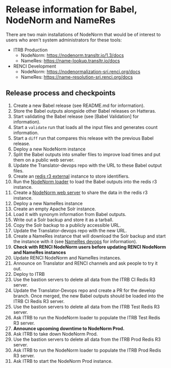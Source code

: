 # Release information for Babel, NodeNorm and NameRes

There are two main installations of NodeNorm that would be of interest
to users who aren't system administrators for these tools:

* ITRB Production
  * NodeNorm: https://nodenorm.transltr.io/1.3/docs
  * NameRes: https://name-lookup.transltr.io/docs
* RENCI Development
  * NodeNorm: https://nodenormalization-sri.renci.org/docs
  * NameRes: https://name-resolution-sri.renci.org/docs

## Release process and checkpoints
1. Create a new Babel release (see README.md for information).
2. Store the Babel outputs alongside other Babel releases on Hatteras.
3. Start validating the Babel release (see [Babel Validation] for information).
  1. Start a `validate` run that loads all the input files and generates count information.
  2. Start a `diff` run that compares this release with the previous Babel release.
4. Deploy a new NodeNorm instance
  1. Split the Babel outputs into smaller files to improve load times and put them on a public web server.
  2. Update the Translator-devops repo with the URL to these Babel output files.
  3. Create an [redis r3 external] instance to store identifiers.
  4. Run the [NodeNorm loader] to load the Babel outputs into the redis r3 instance.
  5. Create a [NodeNorm web server] to share the data in the redis r3 instance.
5. Deploy a new NameRes instance
  1. Create an empty Apache Solr instance.
  2. Load it with synonym information from Babel outputs.
  3. Write out a Solr backup and store it as a tarball.
  4. Copy the Solr backup to a publicly accessible URL.
  5. Update the Translator-devops repo with the new URL.
  6. Create a NameRes instance that will download the Solr backup and start the instance with it (see [NameRes devops] for information).
6. **Check with RENCI NodeNorm users before updating RENCI NodeNorm and NameRes instances**
7. Update RENCI NodeNorm and NameRes instances.
8. Announce on Translator and RENCI channels and ask people to try it out.
9. Deploy to ITRB
  1. Use the bastion servers to delete all data from the ITRB CI Redis R3 server.
  2. Update the Translator-Devops repo and create a PR for the develop branch. Once merged, the new Babel outputs should be loaded into the ITRB CI Redis R3 server.
  3. Use the bastion servers to delete all data from the ITRB Test Redis R3 server.
  4. Ask ITRB to run the NodeNorm loader to populate the ITRB Test Redis R3 server.
  5. **Announce upcoming downtime to NodeNorm Prod.**
  6. Ask ITRB to take down NodeNorm Prod.
  7. Use the bastion servers to delete all data from the ITRB Prod Redis R3 server.
  8. Ask ITRB to run the NodeNorm loader to populate the ITRB Prod Redis R3 server.
  9. Ask ITRB to start the NodeNorm Prod instance.


  [Babel Validator]: https://github.com/TranslatorSRI/babel-validation
  [redis r3 external]: https://github.com/helxplatform/translator-devops/tree/3e16517d6adc41db8f2156cc747b7a5ac20ee62d/helm/redis-r3-external
  [NodeNorm loader]: https://github.com/helxplatform/translator-devops/tree/3e16517d6adc41db8f2156cc747b7a5ac20ee62d/helm/node-normalization-loader
  [NodeNorm web server]: https://github.com/helxplatform/translator-devops/tree/3e16517d6adc41db8f2156cc747b7a5ac20ee62d/helm/node-normalization-web-server
  [NameRes devops]: https://github.com/helxplatform/translator-devops/tree/3e16517d6adc41db8f2156cc747b7a5ac20ee62d/helm/name-lookup

